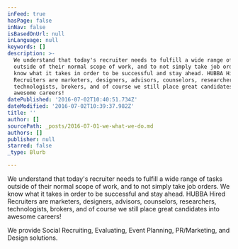 ```yaml
---
inFeed: true
hasPage: false
inNav: false
isBasedOnUrl: null
inLanguage: null
keywords: []
description: >-
  We understand that today's recruiter needs to fulfill a wide range of tasks
  outside of their normal scope of work, and to not simply take job orders. We
  know what it takes in order to be successful and stay ahead. HUBBA Hired
  Recruiters are marketers, designers, advisors, counselors, researchers,
  technologists, brokers, and of course we still place great candidates into
  awesome careers! 
datePublished: '2016-07-02T10:40:51.734Z'
dateModified: '2016-07-02T10:39:37.982Z'
title: ''
author: []
sourcePath: _posts/2016-07-01-we-what-we-do.md
authors: []
publisher: null
starred: false
_type: Blurb

---
```

We understand that today's recruiter needs to fulfill a wide range of tasks outside of their normal scope of work, and to not simply take job orders. We know what it takes in order to be successful and stay ahead. HUBBA Hired Recruiters are marketers, designers, advisors, counselors, researchers, technologists, brokers, and of course we still place great candidates into awesome careers!

We provide Social Recruiting, Evaluating, Event Planning, PR/Marketing, and Design solutions.